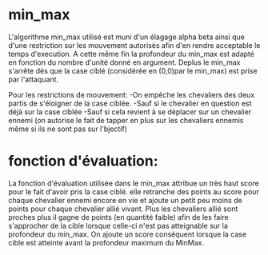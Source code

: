 # min_max

L'algorithme min_max utilisé est muni d'un élagage alpha beta ainsi que d'une restriction sur les mouvement autorisés afin d'en rendre acceptable le temps d'execution.
A cette même fin la profondeur du min_max est adapté en fonction du nombre d'unité donné en argument. Deplus le min_max s'arrête dès que la case ciblé (considérée en (0,0)par le min_max) est prise par l'attaquant.

Pour les restrictions de mouvement:
    -On empêche les chevaliers des deux partis de s'éloigner de la case ciblée.
    -Sauf si le chevalier en question est déjà sur la case ciblée
    -Sauf si cela revient à se déplacer sur un chevalier ennemi (on autorise le fait de tapper en plus sur les chevaliers ennemis même si ils ne sont pas sur l'bjectif) 

# fonction d'évaluation:

La fonction d'évaluation utilisée dans le min_max attribue un très haut score pour le fait d'avoir pris la case ciblé. 
elle retranche des points au score pour chaque chevalier ennemi encore en vie et ajoute un petit peu moins de points pour chaque chevalier allié vivant.
Plus les chevaliers allié sont proches plus il gagne de points (en quantité faible) afin de les faire s'approcher de la cible lorsque celle-ci n'est pas atteignable sur la profondeur du min_max.
On ajoute un score conséquent lorsque la case cible est atteinte avant la profondeur maximum du MinMax.